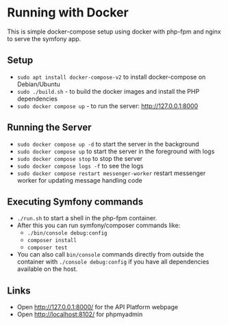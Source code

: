 # Running with Docker

This is simple docker-compose setup using docker with php-fpm and nginx to serve
the symfony app.

## Setup

* `sudo apt install docker-compose-v2` to install docker-compose on Debian/Ubuntu
* `sudo ./build.sh` - to build the docker images and install the PHP dependencies
* `sudo docker compose up` - to run the server: http://127.0.0.1:8000

## Running the Server

* `sudo docker compose up -d` to start the server in the background
* `sudo docker compose up` to start the server in the foreground with logs
* `sudo docker compose stop` to stop the server
* `sudo docker compose logs -f` to see the logs
* `sudo docker compose restart messenger-worker` restart messenger worker for updating message handling code

## Executing Symfony commands

* `./run.sh` to start a shell in the php-fpm container.
* After this you can run symfony/composer commands like:
  * `./bin/console debug:config`
  * `composer install`
  * `composer test`
* You can also call `bin/console` commands directly from outside the container with `./console debug:config`
  if you have all dependencies available on the host.

## Links

* Open <http://127.0.0.1:8000/> for the API Platform webpage
* Open <http://localhost:8102/> for phpmyadmin
